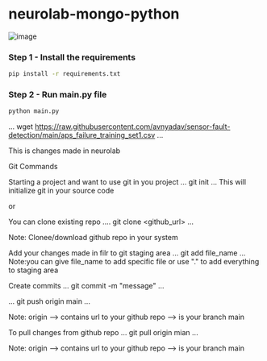 # neurolab-mongo-python

![image](https://user-images.githubusercontent.com/57321948/196933065-4b16c235-f3b9-4391-9cfe-4affcec87c35.png)

### Step 1 - Install the requirements

```bash
pip install -r requirements.txt
```

### Step 2 - Run main.py file

```bash
python main.py
```
...
wget https://raw.githubusercontent.com/avnyadav/sensor-fault-detection/main/aps_failure_training_set1.csv
...

This is changes made in neurolab

Git Commands

Starting a project and want to use git in you project
...
git init
...
This will initialize git in your source code

or

You can clone existing repo
....
git clone <github_url>
...

Note: Clonee/download github repo in your system

Add your changes made in filr to git staging area
...
git add file_name
...
Note:you can give file_name to add specific file or use "." to add everything to staging area

Create commits
...
git commit -m "message"
...

...
git push origin main
...

Note: origin --> contains url to your github repo --> is your branch main


To pull changes from github repo
...
git pull origin mian
...

Note: origin --> contains url to your github repo --> is your branch main

 
